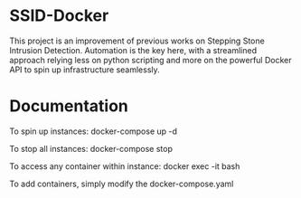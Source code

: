 # SSID-Docker

This project is an improvement of previous works on Stepping Stone Intrusion Detection. Automation is the key here, with a streamlined approach relying less on python scripting and more on the powerful Docker API to spin up infrastructure seamlessly.


# Documentation
To spin up instances:
    docker-compose up -d

To stop all instances:
    docker-compose stop

To access any container within instance:
    docker exec -it <container ID> bash
    
To add containers, simply modify the docker-compose.yaml 
